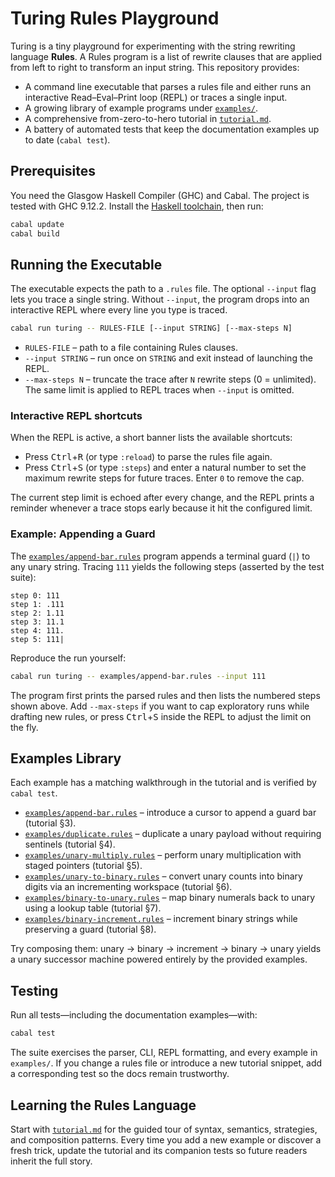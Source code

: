 # Turing Rules Playground

Turing is a tiny playground for experimenting with the string rewriting language **Rules**. A Rules program is a list of rewrite clauses that are applied from left to right to transform an input string. This repository provides:

- A command line executable that parses a rules file and either runs an interactive Read–Eval–Print loop (REPL) or traces a single input.
- A growing library of example programs under [`examples/`](examples/).
- A comprehensive from-zero-to-hero tutorial in [`tutorial.md`](tutorial.md).
- A battery of automated tests that keep the documentation examples up to date (`cabal test`).

## Prerequisites

You need the Glasgow Haskell Compiler (GHC) and Cabal. The project is tested with GHC 9.12.2. Install the [Haskell toolchain](https://www.haskell.org/downloads/), then run:

```bash
cabal update
cabal build
```

## Running the Executable

The executable expects the path to a `.rules` file. The optional `--input` flag lets you trace a single string. Without `--input`, the program drops into an interactive REPL where every line you type is traced.

```bash
cabal run turing -- RULES-FILE [--input STRING] [--max-steps N]
```

- `RULES-FILE` – path to a file containing Rules clauses.
- `--input STRING` – run once on `STRING` and exit instead of launching the REPL.
- `--max-steps N` – truncate the trace after `N` rewrite steps (0 = unlimited). The same limit is applied to REPL traces when `--input` is omitted.

### Interactive REPL shortcuts

When the REPL is active, a short banner lists the available shortcuts:

- Press <kbd>Ctrl</kbd>+<kbd>R</kbd> (or type `:reload`) to parse the rules file again.
- Press <kbd>Ctrl</kbd>+<kbd>S</kbd> (or type `:steps`) and enter a natural number to set the maximum rewrite steps for future traces. Enter `0` to remove the cap.

The current step limit is echoed after every change, and the REPL prints a reminder whenever a trace stops early because it hit the configured limit.

### Example: Appending a Guard

The [`examples/append-bar.rules`](examples/append-bar.rules) program appends a terminal guard (`|`) to any unary string. Tracing `111` yields the following steps (asserted by the test suite):

```text
step 0: 111
step 1: .111
step 2: 1.11
step 3: 11.1
step 4: 111.
step 5: 111|
```

Reproduce the run yourself:

```bash
cabal run turing -- examples/append-bar.rules --input 111
```

The program first prints the parsed rules and then lists the numbered steps shown above. Add `--max-steps` if you want to cap exploratory runs while drafting new rules, or press <kbd>Ctrl</kbd>+<kbd>S</kbd> inside the REPL to adjust the limit on the fly.

## Examples Library

Each example has a matching walkthrough in the tutorial and is verified by `cabal test`.

- [`examples/append-bar.rules`](examples/append-bar.rules) – introduce a cursor to append a guard bar (tutorial §3).
- [`examples/duplicate.rules`](examples/duplicate.rules) – duplicate a unary payload without requiring sentinels (tutorial §4).
- [`examples/unary-multiply.rules`](examples/unary-multiply.rules) – perform unary multiplication with staged pointers (tutorial §5).
- [`examples/unary-to-binary.rules`](examples/unary-to-binary.rules) – convert unary counts into binary digits via an incrementing workspace (tutorial §6).
- [`examples/binary-to-unary.rules`](examples/binary-to-unary.rules) – map binary numerals back to unary using a lookup table (tutorial §7).
- [`examples/binary-increment.rules`](examples/binary-increment.rules) – increment binary strings while preserving a guard (tutorial §8).

Try composing them: unary → binary → increment → binary → unary yields a unary successor machine powered entirely by the provided examples.

## Testing

Run all tests—including the documentation examples—with:

```bash
cabal test
```

The suite exercises the parser, CLI, REPL formatting, and every example in `examples/`. If you change a rules file or introduce a new tutorial snippet, add a corresponding test so the docs remain trustworthy.

## Learning the Rules Language

Start with [`tutorial.md`](tutorial.md) for the guided tour of syntax, semantics, strategies, and composition patterns. Every time you add a new example or discover a fresh trick, update the tutorial and its companion tests so future readers inherit the full story.
